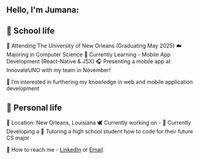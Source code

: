 
## Hello, I'm Jumana: 

## 🤍 School life 

🐚 Attending The University of New Orleans (Graduating May 2025)
☁️ Majoring in Computer Science 
🧸 Currently Learning - Mobile App Development (React-Native & JSX) 
🎧 Presenting a mobile app at InnovateUNO with my team in November! 
 
 🍦 I’m interested in furthering my knowledge in web and mobile application development


 ## 🤎 Personal life

🥥 Location: New Orleans, Louisiana 
🕊️ Currently working on - 
🫧 Currently Developing a 
🥛 Tutoring a high school student how to code for their future CS major 

💼 How to reach me - [LinkedIn](https://www.linkedin.com/in/jumana-sul) or [Email](jumana.suleiman.cs@gmail.com).
